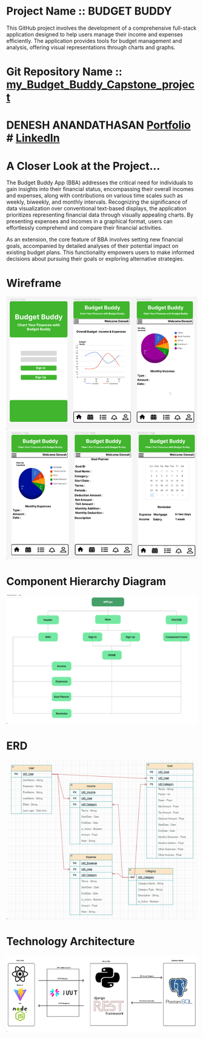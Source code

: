 # Project Name ::  BUDGET BUDDY

This GitHub project involves the development of a comprehensive full-stack application designed to help users manage their income and expenses efficiently. The application provides tools for budget management and analysis, offering visual representations through charts and graphs.

# Git Repository Name ::  [my_Budget_Buddy_Capstone_project](https://github.com/DeneshA/my_Budget_Buddy_Capstone_project)

# DENESH ANANDATHASAN [Portfolio](https://github.com/DeneshA/myPortfolio) # [LinkedIn](www.linkedin.com/in/deneshananthadasan)

# A Closer Look at the Project...
 
 The Budget Buddy App (BBA) addresses the critical need for individuals to gain insights into their financial status, encompassing their overall incomes and expenses, along with contributions on various time scales such as weekly, biweekly, and monthly intervals. Recognizing the significance of data visualization over conventional text-based displays, the application prioritizes representing financial data through visually appealing charts. By presenting expenses and incomes in a graphical format, users can effortlessly comprehend and compare their financial activities.

 As an extension, the core feature of BBA involves setting new financial goals, accompanied by detailed analyses of their potential impact on existing budget plans. This functionality empowers users to make informed decisions about pursuing their goals or exploring alternative strategies.


# Wireframe 
  
![alt text](image-7.png)
![alt text](image-8.png)

# Component Hierarchy Diagram

![alt text](image-2.png)

# ERD 

![alt text](image-3.png)

# Technology Architecture

![alt text](image-9.png) 